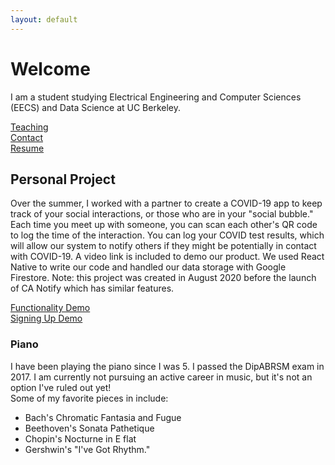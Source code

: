 ```yaml
---
layout: default
---
```


# Welcome

I am a student studying Electrical Engineering and Computer Sciences (EECS) and Data Science at UC Berkeley.

[Teaching](https://luzray56.github.io/teaching)\
[Contact](https://luzray56.github.io/contact)\
[Resume](https://luzray56.github.io/resume082021.pdf)

## Personal Project

Over the summer, I worked with a partner to create a COVID-19 app to keep track of your social interactions, or those who are in your "social bubble."
Each time you meet up with someone, you can scan each other's QR code to log the time of the interaction. You can log your COVID test results, which will allow
our system to notify others if they might be potentially in contact with COVID-19. A video link is included to demo our product. We used React Native to write our code and handled our data storage with Google Firestore. Note: this project was created in August 2020 before the launch of CA Notify which has similar features. 

[Functionality Demo](https://drive.google.com/file/d/15rVNnfLg_Ph9z9CR_i7CbDZQGupG1lSt/view?usp=sharing)\
[Signing Up Demo](https://drive.google.com/file/d/1jmU0-X0TJ4zpzINQAaKs67PDAUisRrwe/view?usp=sharing)

### Piano

I have been playing the piano since I was 5. I passed the DipABRSM exam in 2017. I am currently not pursuing an active career in music, but it's not an option I've ruled out yet!\
Some of my favorite pieces in include:
- Bach's Chromatic Fantasia and Fugue
- Beethoven's Sonata Pathetique
- Chopin's Nocturne in E flat
- Gershwin's "I've Got Rhythm."
